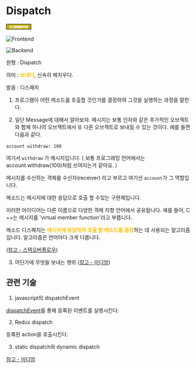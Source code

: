 <d-title>

# Dispatch

</d-title>

<d-label>

<d-inner>

![Common](../../2TAT1C/Label_Common.png)

</d-inner>

<d-inner>

![Frontend](../2TAT1C/Label_Frontend.png)

</d-inner>

<d-inner>

![Backend](../2TAT1C/Label_Backend.png)

</d-inner>

</d-label>

<d-origin>

원형 : Dispatch

</d-origin>

<d-mean>

의미 : <span style="color:#FFBF00; font-weight:bold;">보내다</span>, 신속히 해치우다.

</d-mean>

<d-pronunciation>

발음 : 디스패치

</d-pronunciation>

<d-content>

1. 프로그램이 어떤 메소드를 호출할 것인가를 결정하여 그것을 실행하는 과정을 말한다.

2. 일단 Message에 대해서 알아보자.
   메시지는 보통 인자와 같은 추가적인 오브젝트와 함께 하나의 오브젝트에서 또 다른 오브젝트로 보내질 수 있는 것이다.
   예를 들면 다음과 같다.

```
account withdraw: 100
```

여기서 `withdraw` 가 메시지입니다. ( 보통 프로그래밍 언어에서는 account.withdraw(100)처럼 쓰여지는거 같아요. )

메시지를 수신하는 객체를 수신자(receiver) 라고 부르고 여기선 `account`가 그 역할입니다.

메소드는 메시지에 대한 응답으로 호출 할 수있는 구현체입니다.

이러한 아이디어는 다른 이름으로 다양한 객체 지향 언어에서 공유됩니다. 예를 들어, C ++는 메시지를 'virtual member function'라고 부릅니다.

메소드 디스패치는 <span style="color:#FFBF00; font-weight:bold;">메시지에 응답하여 호출 할 메소드를 결정</span>하는 데 사용되는 알고리즘입니다. 알고리즘은 언어마다 크게 다릅니다.

([참고 - 스택오버플로우](https://stackoverflow.com/questions/1805510/what-is-method-dispatch))

3. 어딘가에 무엇을 보내는 행위
   ([참고 - 미디엄](https://medium.com/ingeniouslysimple/static-and-dynamic-dispatch-324d3dc890a3))

</d-content>

<d-relation>

## 관련 기술

<d-inner>

1. javascript의 dispatchEvent

</d-inner>

[dispatchEvent](https://developer.mozilla.org/ko/docs/Web/API/EventTarget/dispatchEvent)를 통해 등록된 이벤트를 실행시킨다.

<d-inner>

2. Redux dispatch

</d-inner>

등록된 action을 호출시킨다.

<d-inner>

3. static dispatch와 dynamic dispatch

</d-inner>

[참고 - 미디엄](https://medium.com/ingeniouslysimple/static-and-dynamic-dispatch-324d3dc890a3)

</d-relation>
